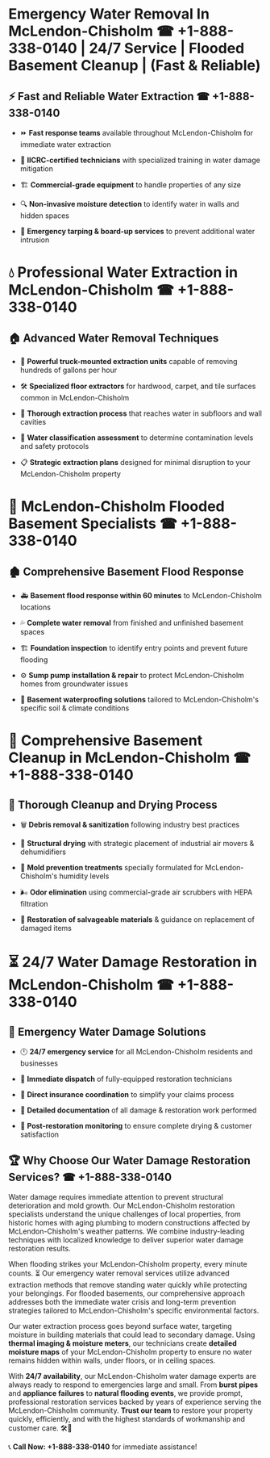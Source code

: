 # Emergency Water Removal In McLendon-Chisholm ☎ +1-888-338-0140 | 24/7 Service | Flooded Basement Cleanup | (Fast & Reliable)  

## ⚡ Fast and Reliable Water Extraction ☎ +1-888-338-0140  
- ⏩ **Fast response teams** available throughout McLendon-Chisholm for immediate water extraction  
- 🏅 **IICRC-certified technicians** with specialized training in water damage mitigation  
- 🏗️ **Commercial-grade equipment** to handle properties of any size  
- 🔍 **Non-invasive moisture detection** to identify water in walls and hidden spaces  
- 🛑 **Emergency tarping & board-up services** to prevent additional water intrusion  

# 💧 Professional Water Extraction in McLendon-Chisholm ☎ +1-888-338-0140  

## 🏠 Advanced Water Removal Techniques  
- 🚛 **Powerful truck-mounted extraction units** capable of removing hundreds of gallons per hour  
- 🛠️ **Specialized floor extractors** for hardwood, carpet, and tile surfaces common in McLendon-Chisholm  
- 📏 **Thorough extraction process** that reaches water in subfloors and wall cavities  
- 🧪 **Water classification assessment** to determine contamination levels and safety protocols  
- 📋 **Strategic extraction plans** designed for minimal disruption to your McLendon-Chisholm property  

# 🌊 McLendon-Chisholm Flooded Basement Specialists ☎ +1-888-338-0140  

## 🏚️ Comprehensive Basement Flood Response  
- 🚑 **Basement flood response within 60 minutes** to McLendon-Chisholm locations  
- 💦 **Complete water removal** from finished and unfinished basement spaces  
- 🏗️ **Foundation inspection** to identify entry points and prevent future flooding  
- ⚙️ **Sump pump installation & repair** to protect McLendon-Chisholm homes from groundwater issues  
- 🌱 **Basement waterproofing solutions** tailored to McLendon-Chisholm's specific soil & climate conditions  

# 🧹 Comprehensive Basement Cleanup in McLendon-Chisholm ☎ +1-888-338-0140  

## 🔄 Thorough Cleanup and Drying Process  
- 🗑️ **Debris removal & sanitization** following industry best practices  
- 💨 **Structural drying** with strategic placement of industrial air movers & dehumidifiers  
- 🦠 **Mold prevention treatments** specially formulated for McLendon-Chisholm's humidity levels  
- 🌬️ **Odor elimination** using commercial-grade air scrubbers with HEPA filtration  
- 🔧 **Restoration of salvageable materials** & guidance on replacement of damaged items  

# ⏳ 24/7 Water Damage Restoration in McLendon-Chisholm ☎ +1-888-338-0140  

## 🚀 Emergency Water Damage Solutions  
- 🕛 **24/7 emergency service** for all McLendon-Chisholm residents and businesses  
- 🚒 **Immediate dispatch** of fully-equipped restoration technicians  
- 🏦 **Direct insurance coordination** to simplify your claims process  
- 📜 **Detailed documentation** of all damage & restoration work performed  
- 🔎 **Post-restoration monitoring** to ensure complete drying & customer satisfaction  

## 🏆 Why Choose Our Water Damage Restoration Services? ☎ +1-888-338-0140  
Water damage requires immediate attention to prevent structural deterioration and mold growth. Our McLendon-Chisholm restoration specialists understand the unique challenges of local properties, from historic homes with aging plumbing to modern constructions affected by McLendon-Chisholm's weather patterns. We combine industry-leading techniques with localized knowledge to deliver superior water damage restoration results.  

When flooding strikes your McLendon-Chisholm property, every minute counts. ⏳ Our emergency water removal services utilize advanced extraction methods that remove standing water quickly while protecting your belongings. For flooded basements, our comprehensive approach addresses both the immediate water crisis and long-term prevention strategies tailored to McLendon-Chisholm's specific environmental factors.  

Our water extraction process goes beyond surface water, targeting moisture in building materials that could lead to secondary damage. Using **thermal imaging & moisture meters**, our technicians create **detailed moisture maps** of your McLendon-Chisholm property to ensure no water remains hidden within walls, under floors, or in ceiling spaces.  

With **24/7 availability**, our McLendon-Chisholm water damage experts are always ready to respond to emergencies large and small. From **burst pipes** and **appliance failures** to **natural flooding events**, we provide prompt, professional restoration services backed by years of experience serving the McLendon-Chisholm community. **Trust our team** to restore your property quickly, efficiently, and with the highest standards of workmanship and customer care. 🛠️💪  

📞 **Call Now: +1-888-338-0140** for immediate assistance!